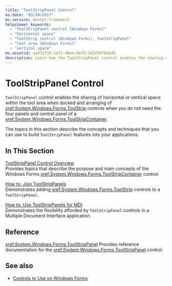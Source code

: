 ```yaml
---
title: "ToolStripPanel Control"
ms.date: "03/30/2017"
ms.service: dotnet-framework
helpviewer_keywords: 
  - "ToolStripPanel control [Windows Forms]"
  - "horizontal space"
  - "ToolStrip control [Windows Forms], ToolStripPanel"
  - "tool area [Windows Forms]"
  - "vertical space"
ms.assetid: aa47af39-1e71-40ee-bb75-2d2478f81bd0
description: Learn how the ToolStripPanel control enables the sharing of horizontal or vertical space within the tool area.
---
```

# ToolStripPanel Control

`ToolStripPanel` control enables the sharing of horizontal or vertical space within the tool area when docked and arranging of <xref:System.Windows.Forms.ToolStrip> controls when you do not need the four panels and central panel of a <xref:System.Windows.Forms.ToolStripContainer>.

The topics in this section describe the concepts and techniques that you can use to build `ToolStripPanel` features into your applications.

## In This Section

[ToolStripPanel Control Overview](toolstrippanel-control-overview.md)\
Provides topics that describe the purpose and main concepts of the Windows Forms <xref:System.Windows.Forms.ToolStripContainer> control.

[How to: Join ToolStripPanels](how-to-join-toolstrippanels.md)\
Demonstrates adding <xref:System.Windows.Forms.ToolStrip> controls to a `ToolStripPanel`.

[How to: Use ToolStripPanels for MDI](how-to-use-toolstrippanels-for-mdi.md)\
Demonstrates the flexibility afforded by `ToolStripPanel` controls in a Multiple Document Interface application.

## Reference

<xref:System.Windows.Forms.ToolStripPanel>
Provides reference documentation for the <xref:System.Windows.Forms.ToolStripPanel> control.

## See also

- [Controls to Use on Windows Forms](controls-to-use-on-windows-forms.md)
